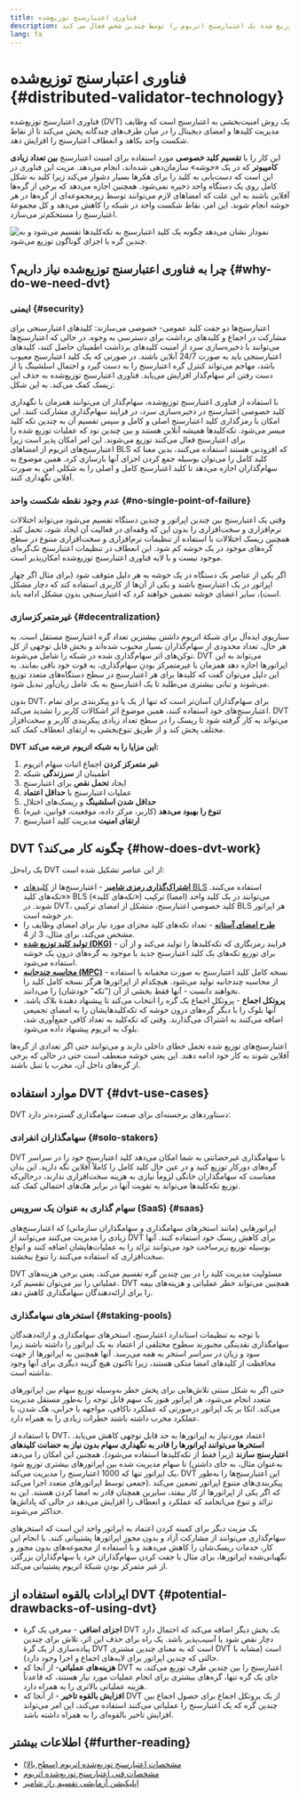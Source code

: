 ```yaml
---
title: فناوری اعتبارسنج توزیع‌شده
description: فناوری اعتبارسنج توزیع شده عملیات توزیع شده یک اعتبارسنج اتریوم را توسط چندین شخص فعال می کند.
lang: fa
---
```


# فناوری اعتبارسنج توزیع‌شده {#distributed-validator-technology}

فناوری اعتبارسنج توزیع‌شده (DVT) یک روش امنیت‌بخشی به اعتبارسنج است که وظایف مدیریت کلید‌ها و امضای دیجیتال را در میان طرف‌های چندگانه پخش می‌کند تا از نقاط شکست واحد بکاهد و انعطاف اعتبارسنج را افزایش دهد.

این کار را با **تقسیم کلید خصوصی** مورد استفاده برای امنیت‌ اعتبارسنج **بین تعداد زیادی کامپیوتر** که در یک «خوشه» سازمان‌دهی شده‌اند، انجام می‌دهد. مزیت این فناوری در این است که دست‌یابی به کلید را برای هکرها بسیار دشوار می‌کند زیرا کلید به شکل کامل روی یک دستگاه واحد ذخیره نمی‌شود. همچنین اجازه می‌دهد که برخی از گره‌ها آفلاین باشند به این علت که امضاهای لازم می‌توانند توسط زیرمجموعه‌ای از گره‌ها در هر خوشه انجام شوند. این امر، نقاط شکست واحد در شبکه را کاهش می‌دهد و کل مجموعۀ اعتبارسنج را مستحکم‌تر می‌سازد.

![نمودار نشان می‌دهد چگونه یک کلید اعتبارسنج به تکه‌کلیدها تقسیم می‌شود و به چندین گره با اجزای گوناگون توزیع می‌شود.](./dvt-cluster.png)

## چرا به فناوری اعتبارسنج توزیع‌شده نیاز داریم؟ {#why-do-we-need-dvt}

### ایمنی {#security}

اعتبارسنج‌ها دو جفت کلید عمومی- خصوصی می‌سازند: کلیدهای اعتبارسنجی برای مشارکت در اجماع و کلیدهای برداشت برای دسترسی به وجوه. در حالی که اعتبارسنج‌ها می‌توانند با ذخیره‌سازی سرد از امنیت کلیدهای برداشت اطمینان حاصل کنند، کلیدهای اعتبارسنجی باید به صورت 24/7 آنلاین باشند. در صورتی که یک کلید اعتبارسنج معیوب باشد، مهاجم می‌تواند کنترل گره اعتبارسنج را به دست گیرد و احتمال اسلشینگ یا از دست رفتن اتر سهام‌گذار افزایش می‌یابد. فناوری اعتبارسنج توزیع‌شده به حذف این ریسک کمک می‌کند. به این شکل:

با استفاده از فناوری اعتبارسنج توزیع‌شده، سهام‌گذار ان می‌توانند همزمان با نگهداری کلید خصوصی اعتبارسنج در ذخیره‌سازی سرد، در فرایند سهام‌گذاری مشارکت کنند. این امکان با رمزگذاری کلید اعتبارسنج اصلی و کامل و سپس تقسیم آن به چندین تکه کلید میسر می‌شود. تکه‌کلیدها همیشه آنلاین هستند و بین چندین نود که عملیات توزیع شده را برای اعتبارسنج فعال می‌کنند توزیع می‌شوند. این امر امکان پذیر است زیرا اعتبارسنج‌های اتریوم از امضاهای BLS که افزودنی هستند استفاده می‌کنند، بدین معنا که کلید کامل را می‌توان بوسیله جمع کردن اجزای آنها بازسازی کرد. همین موضوع به سهام‌گذاران اجازه می‌دهد تا کلید اعتبارسنج کامل و اصلی را به شکلی امن به صورت آفلاین نگهداری کنند.

### عدم وجود نقطه شکست واحد {#no-single-point-of-failure}

وقتی یک اعتبارسنج بین چندین اپراتور و چندین دستگاه تقسیم می‌شود می‌تواند اختلالات نرم‌افزاری و سخت‌افزاری را بدون این که وقفه‌ای در فعالیت آن ایجاد شود، تحمل کند. همچنین ریسک اختلالات با استفاده از تنظیمات نرم‌افزاری و سخت‌افزاری متنوع در سطح گره‌های موجود در یک خوشه کم شود. این انعطاف در تنظیمات اعتبارسنج تک‌گره‌ای موجود نیست و با لایه فناوری اعتبارسنج توزیع‌شده امکان‌پذیر است.

اگر یکی از عناصر یک دستگاه در یک خوشه به هر دلیل متوقف شود (برای مثال اگر چهار اپراتور در یک اعتبارسنج باشند و یکی از آن‌ها از کاربری استفاده کند که دچار مشکل است)، سایر اعضای خوشه تضمین خواهند کرد که اعتبارسنجی بدون مشکل ادامه یابد.

### غیرمتمرکزسازی {#decentralization}

سناریوی ایده‌آل برای شبکۀ اتریوم داشتن بیشترین تعداد گره اعتبارسنج مستقل است. به هر حال، تعداد محدودی از سهام‌گذاران بسیار محبوب شده‌اند و بخش قابل توجهی از کل توکن‌های اتر سهام‌گذاری شده در شبکه را شامل می‌شوند. DVT می‌تواند به این اپراتورها اجازه دهد همزمان با غیرمتمرکز بودنِ سهام‌گذاری، به قوت خود باقی بمانند. به این دلیل می‌توان گفت که کلیدها برای هر اعتبارسنج در سطح دستگاه‌های متعدد توزیع می‌شوند و تبانی بیشتری می‌طلبد تا یک اعتبارسنج به یک عامل زیان‌آور تبدیل شود.

بدون DVT، برای سهام‌گذاران آسان‌تر است که تنها از یک یا دو پیکربندی برای تمام اعتبارسنج‌های خود استفاده کنند، همین موضوع اثر اشکالات کاربر را تشدید می‌کند. DVT می‌تواند به کار گرفته شود تا ریسک را در سطح تعداد زیادی پیکربندی کاربر و سخت‌افزار مختلف پخش کند و از طریق تنوع‌بخشی به ارتقای انعطاف کمک کند.

**DVT این مزایا را به شبکه اتریوم عرضه می‌کند:**

1. **غیر متمرکز کردن** اجماع اثبات سهام اتریوم
2. اطمینان از **سرزندگی** شبکه
3. ایجاد **تحمل نقص** برای اعتبارسنج
4. عملیات اعتبارسنج با **حداقل اعتماد**
5. **حداقل شدن اسلشینگ** و ریسک‌های اختلال
6. **تنوع را بهبود می‌دهد** (کاربر، مرکز داده، موقعیت، قوانین، غیره)
7. **ارتقای امنیت** مدیریت کلید اعتبارسنج

## DVT چگونه کار می‌کند؟ {#how-does-dvt-work}

یک راه‌حل DVT از این عناصر تشکیل شده است:

- **[اشتراک‌گذاری رمزی شامیر](https://medium.com/@keylesstech/a-beginners-guide-to-shamir-s-secret-sharing-e864efbf3648)** - اعتبارسنج‌ها از [کلیدهای BLS](https://en.wikipedia.org/wiki/BLS_digital_signature) استفاده می‌کنند. «تکه‌های کلید» BLS («تکه‌های کلید») می‌توانند در یک کلید واحد (امضا) ترکیب شوند. در DVT، کلید خصوصی اعتبارسنج، متشکل از امضای ترکیبی BLS هر اپراتور در خوشه است.
- **[طرح امضای آستانه‌](https://medium.com/nethermind-eth/threshold-signature-schemes-36f40bc42aca)** - تعداد تکه‌های کلید مجزای مورد نیاز برای امضای وظایف را مشخص می‌کند، برای مثال، 3 از 4.
- **[تولید کلید توزیع شده (DKG)](https://medium.com/toruslabs/what-distributed-key-generation-is-866adc79620)** - فرایند رمزنگاری که تکه‌کلیدها را تولید می‌کند و از آن برای توزیع تکه‌های یک کلید اعتبارسنج جدید یا موجود به گره‌های درون یک خوشه استفاده می‌شود.
- **[محاسبه چندجانبه (MPC)](https://messari.io/report/applying-multiparty-computation-to-the-world-of-blockchains)** - نسخه کامل کلید اعتبارسنج به صورت مخفیانه با استفاده از محاسبه چندجانبه تولید می‌شود. هیچکدام از اپراتورها هرگز نسخه کامل کلید را نخواهند دانست - آنها فقط بخشی از آن ("تکه" خودشان) را می‌دانند.
- **پروتکل اجماع** - پروتکل اجماع یک گره را انتخاب می‌کند تا پیشنهاد دهندۀ بلاک باشد. آنها بلوک را با دیگر گره‌های درون خوشه که تکه‌کلیدهایشان را به امضای تجمیعی اضافه می‌کنند به اشتراک می‌گذارند. وقتی که تکه‌کلید به تعداد کافی جمع‌آوری شد، بلوک به اتریوم پیشنهاد داده می‌شود.

اعتبارسنج‌های توزیع شده تحمل خطای داخلی دارند و می‌توانند حتی اگر تعدادی از گره‌ها آفلاین شوند به کار خود ادامه دهند. این یعنی خوشه منعطف است حتی در حالی که برخی از گره‌های داخل آن، مخرب یا تنبل باشند.

## موارد استفاده DVT {#dvt-use-cases}

DVT دستاوردهای برجسته‌ای برای صنعت سهامگذاری گسترده‌تر دارد:

### سهامگذاران انفرادی {#solo-stakers}

DVT با سهامگذاری غیرحضانتی به شما امکان می‌دهد کلید اعتبارسنج خود را در سراسر گره‌های دورکار توزیع کنید و در عین حال کلید کامل را کاملاً آفلاین نگه دارید. این بدان معناست که سهامگذاران خانگی لزوماً نیازی به هزینه سخت‌افزاری ندارند، درحالی‌که توزیع تکه‌کلیدها می‌تواند به تقویت آنها در برابر هک‌های احتمالی کمک کند.

### سهام گذاری به عنوان یک سرویس (SaaS) {#saas}

اپراتورهایی (مانند استخرهای سهامگذاری و سهامگذاران سازمانی) که اعتبارسنج‌های زیادی را مدیریت می‌کنند می‌توانند از DVT برای کاهش ریسک خود استفاده کنند. آنها بوسیله توزیع زیرساخت خود می‌توانند تزائد را به عملیات‌هایشان اضافه کنند و انواع سخت‌افزاری که استفاده می‌کنند را تنوع ببخشند.

DVT مسئولیت مدیریت کلید را در بین چندین گره تقسیم می‌کند، یعنی برخی هزینه‌های عملیاتی را نیز می‌توان تقسیم کرد. DVT همچنین می‌تواند خطر عملیاتی و هزینه‌های بیمه را برای ارائه‌دهندگان سهامگذاری کاهش دهد.

### استخرهای سهامگذاری {#staking-pools}

با توجه به تنظیمات استاندارد اعتبارسنج، استخرهای سهامگذاری و ارائه‌دهندگان سهامگذاری نقدینگی مجبورند سطوح مختلفی از اعتماد به یک اپراتور را داشته باشند زیرا سود و زیان در سراسر استخر به همه می‌رسد. آنها همچنین به اپراتورها از جهت محافظت از کلیدهای امضا متکی هستند، زیرا تاکنون هیچ گزینه دیگری برای آنها وجود نداشته است.

حتی اگر به شکل سنتی تلاش‌هایی برای پخش خطر به‌وسیله توزیع سهام بین اپراتورهای متعدد انجام می‌شود، هر اپراتور هنوز یک سهم قابل توجه را به‌‌طور مستقل مدیریت می‌کند. اتکا بر یک اپراتور درصورتی که عملکرد ناکافی، مواجهه با خرابی، هک شدن، یا عملکرد مخرب داشته باشند خطرات زیادی را به همراه دارد.

با استفاده از DVT، اعتماد موردنیاز به اپراتورها به حد قابل توجهی کاهش می‌یابد. **استخرها می‌توانند اپراتورها را قادر به نگهداری سهام بدون نیاز به حضانت کلیدهای اعتبارسنج سازند** (زیرا فقط از تکه‌کلیدها استفاده می‌شود). همچنین این امکان را می‌دهد تا سهام مدیریت شده بین اپراتورهای بیشتری توزیع شود (به‌عنوان مثال، به جای داشتن یک اپراتور تنها که 1000 اعتبارسنج را مدیریت می‌کند، DVT این اعتبارسنج‌ها را به‌طور جمعی توسط اپراتورهای متعدد اجرا می‌کند). پیکربندی‌های متنوع اپراتور تضمین می‌کند که اگر یکی از اپراتورها از کار بیفتد، سایرین همچنان قادر به امضا کردن هستند. این به تزائد و تنوع می‌انجامد که عملکرد و انعطاف را افزایش می‌دهد در حالی که پاداش‌ها حداکثر می‌شوند.

یک مزیت دیگر برای کمینه کردن اعتماد به اپراتور واحد این است که استخرهای سهام‌گذاری می‌توانند از مشارکت آزاد و بدون مجوزِ اپراتورها پشتیبانی کنند. با انجام این کار، خدمات ریسک‌شان را کاهش می‌دهند و با استفاده از مجموعه‌های بدون مجوز و نگهبانی‌شده اپراتورها، برای مثال با جفت کردن سهام‌گذاران خرد با سهام‌گذاران بزرگتر، از غیر متمرکز بودنِ شبکۀ اتریوم پشتیبانی می‌کند.

## ایرادات بالقوه استفاده از DVT {#potential-drawbacks-of-using-dvt}

- **اجزای اضافی** - معرفی یک گرۀ DVT یک بخش دیگر اضافه می‌کند که احتمال دارد دچار نقص شود یا آسیب‌پذیر باشد. یک راه برای حذف این اثر، تلاش برای چندین پیاده‌سازی از یک گرۀ DVT است که به معنای چندین مشتری DVT است (مشابه با حالتی که چندین اپراتور برای لایه‌های اجماع و اجرا وجود دارد).
- **هزینه‌های عملیاتی**- از آنجا که DVT اعتبارسنج را بین چندین طرف توزیع می‌کند، به جای یک گره تنها، گره‌های بیشتری برای انجام عملیات مورد نیاز هستند، که قاعدتاً هزینه عملیاتی بالاتری را به همراه دارد.
- **افزایش بالقوه تاخیر** - از آنجا که DVT از یک پروتکل اجماع برای حصول اجماع بین چندین گره که یک اعتبارسنج را عملیاتی می‌کنند استفاده می‌کند، این امر می‌تواند افزایش تاخیر بالقوه‌ای را به همراه داشته باشد.

## اطلاعات بیشتر {#further-reading}

- [مشخصات اعتبارسنج توزیع‌شده اتریوم (سطح بالا)](https://github.com/ethereum/distributed-validator-specs)
- [مشخصات فنی اعتبارسنج توزیع‌شده اتریوم](https://github.com/ethereum/distributed-validator-specs/tree/dev/src/dvspec)
- [اپلیکیشن آزمایشی تقسیم راز شامیر](https://iancoleman.io/shamir/)
